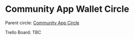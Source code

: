 # Community App Wallet Circle

Parent circle: [Community App Circle](/circles/community_app/community_app.md)

Trello Board: TBC